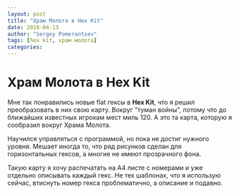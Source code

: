 ```yaml
---
layout: post
title: "Храм Молота в Hex Kit"
date: 2018-04-13
author: "Sergey Pomerantsev"
tags: [hex kit, храм молота]
categories:
---
```


# Храм Молота в Hex Kit

Мне так понравились новые flat гексы в **Hex Kit**, что я решил преобразовать в них свою карту. Вокруг "туман войны", потому что до ближайших известных игрокам мест миль 120. А это та карта, которую я сообразил вокруг Храма Молота.

Научился управляться с программой, но пока не достиг нужного уровня. Мешает иногда то, что ряд рисунков сделан для горизонтальных гексов, а многие не имеют прозрачного фона.

Такую карту я хочу распечатать на А4 листе с номерами и уже отдельно описывать каждый гекс. Не тех шаблонах, что я использую сейчас, втиснуть номер гекса проблематично, а описание и подавно.
